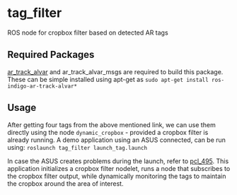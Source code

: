 # tag_filter
ROS node for cropbox filter based on detected AR tags

Required Packages
-----------------------
[ar_track_alvar](http://wiki.ros.org/ar_track_alvar) and ar_track_alvar_msgs are required to build this package. These can be simple installed using apt-get as
`sudo apt-get install ros-indigo-ar-track-alvar*`

Usage
----------------------
After getting four tags from the above mentioned link, we can use them directly using the node `dynamic_cropbox` - provided a cropbox filter is already running.
A demo application using an ASUS connected, can be run using:
`roslaunch tag_filter launch_tag.launch`

In case the ASUS creates problems during the launch, refer to [pcl_495](https://github.com/ritwik1993/pcl_495). This application initializes a cropbox filter nodelet, runs a node that subscribes to the cropbox filter output, while dynamically monitoring the tags to maintain the cropbox around the area of interest. 
